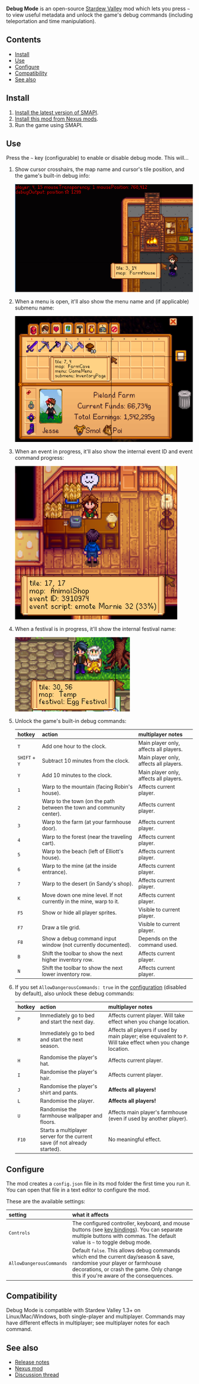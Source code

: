 **Debug Mode** is an open-source [Stardew Valley](http://stardewvalley.net/) mod which lets you
press `~` to view useful metadata and unlock the game's debug commands (including teleportation
and time manipulation).

## Contents
* [Install](#install)
* [Use](#use)
* [Configure](#configure)
* [Compatibility](#compatibility)
* [See also](#see-also)

## Install
1. [Install the latest version of SMAPI](https://smapi.io/).
2. [Install this mod from Nexus mods](http://www.nexusmods.com/stardewvalley/mods/679/).
3. Run the game using SMAPI.

## Use
Press the `~` key (configurable) to enable or disable debug mode. This will...

1. Show cursor crosshairs, the map name and cursor's tile position, and the game's built-in debug info:

   ![screenshot](screenshots/world.png)

2. When a menu is open, it'll also show the menu name and (if applicable) submenu name:

   ![screenshot](screenshots/menu.png)

3. When an event in progress, it'll also show the internal event ID and event command progress:

   ![screenshot](screenshots/event.png)

4. When a festival is in progress, it'll show the internal festival name:

   ![screenshot](screenshots/festival.png)

5. Unlock the game's built-in debug commands:

   hotkey | action | multiplayer notes
   :----- | :----- | -------------------
   `T`    | Add one hour to the clock. | Main player only, affects all players.
   `SHIFT` + `Y` | Subtract 10 minutes from the clock. | Main player only, affects all players.
   `Y`    | Add 10 minutes to the clock. | Main player only, affects all players.
   `1`    | Warp to the mountain (facing Robin's house). | Affects current player.
   `2`    | Warp to the town (on the path between the town and community center). | Affects current player.
   `3`    | Warp to the farm (at your farmhouse door). | Affects current player.
   `4`    | Warp to the forest (near the traveling cart). | Affects current player.
   `5`    | Warp to the beach (left of Elliott's house). | Affects current player.
   `6`    | Warp to the mine (at the inside entrance). | Affects current player.
   `7`    | Warp to the desert (in Sandy's shop). | Affects current player.
   `K`    | Move down one mine level. If not currently in the mine, warp to it. | Affects current player.
   `F5`   | Show or hide all player sprites. | Visible to current player.
   `F7`   | Draw a tile grid. | Visible to current player.
   `F8`   | Show a debug command input window (not currently documented). | Depends on the command used.
   `B`    | Shift the toolbar to show the next higher inventory row. | Affects current player.
   `N`    | Shift the toolbar to show the next lower inventory row. | Affects current player.

6. If you set `AllowDangerousCommands: true` in the [configuration](#configuration) (disabled by
   default), also unlock these debug commands:

   hotkey | action | multiplayer notes
   :----- | :----- | -----------------
   `P`    | Immediately go to bed and start the next day. | Affects current player. Will take effect when you change location.
   `M`    | Immediately go to bed and start the next season. | Affects all players if used by main player; else equivalent to `P`. Will take effect when you change location.
   `H`    | Randomise the player's hat. | Affects current player.
   `I`    | Randomise the player's hair. | Affects current player.
   `J`    | Randomise the player's shirt and pants. | **Affects all players!**
   `L`    | Randomise the player. | **Affects all players!**
   `U`    | Randomise the farmhouse wallpaper and floors. | Affects main player's farmhouse (even if used by another player).
   `F10`  | Starts a multiplayer server for the current save (if not already started). | No meaningful effect.

## Configure
The mod creates a `config.json` file in its mod folder the first time you run it. You can open that
file in a text editor to configure the mod.

These are the available settings:

setting           | what it affects
:---------------- | :------------------
`Controls`        | The configured controller, keyboard, and mouse buttons (see [key bindings](https://stardewvalleywiki.com/Modding:Key_bindings)). You can separate multiple buttons with commas. The default value is `~` to toggle debug mode.
`AllowDangerousCommands` | Default `false`. This allows debug commands which end the current day/season & save, randomise your player or farmhouse decorations, or crash the game. Only change this if you're aware of the consequences.

## Compatibility
Debug Mode is compatible with Stardew Valley 1.3+ on Linux/Mac/Windows, both single-player and
multiplayer. Commands may have different effects in multiplayer; see multiplayer notes for each
command.

## See also
* [Release notes](release-notes.md)
* [Nexus mod](http://www.nexusmods.com/stardewvalley/mods/679)
* [Discussion thread](http://www.nexusmods.com/stardewvalley/mods/679)
